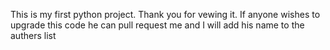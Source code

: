 This is my first python project. Thank you for vewing it. If anyone wishes to upgrade this code he can pull request me and I will add his name to the authers list

